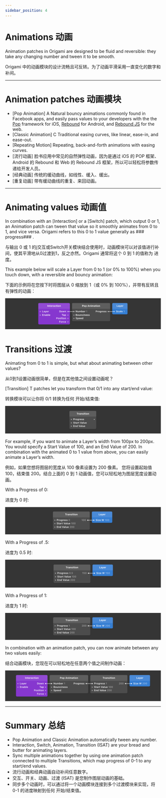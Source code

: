 ```yaml
---
sidebar_position: 4
---
```


# Animations 动画

Animation patches in Origami are designed to be fluid and reversible: they take any changing number and tween it to be smooth.

Origami 中的动画模块的设计流畅且可反转。为了动画平滑采用一直变化的数字和补间。

------

# Animation patches 动画模块

- [Pop Animation]  A Natural bouncy animations commonly found in Facebook apps, and easily pass values to your developers with the the [Pop](https://github.com/facebook/pop) framework for iOS, [Rebound](https://facebook.github.io/rebound/) for Android, and [Rebound JS](https://github.com/facebook/rebound-js) for the web.
- [Classic Animation]  C Traditional easing curves, like linear, ease-in, and ease-out.
- [Repeating Motion]  Repeating, back-and-forth animations with easing curves.
- [流行动画] 脸书应用中常见的自然弹性动画，因为是通过 iOS 的 POP 框架、Android 的 Rebound 和 Web 的 Rebound JS 框架，所以可以轻松将参数传递给开发人员。
- [经典动画]  传统的缓动曲线，如线性、缓入、缓出。
- [重复动画] 带有缓动曲线的重复、来回动画。

------

# Animating values 动画值

In combination with an [Interaction] or a [Switch] patch, which output 0 or 1, an Animation patch can tween that value so it smoothly animates from 0 to 1, and vice versa. Origami refers to this 0 to 1 value generally as ### progress### .

与输出 0 或 1 的j交互或Switch开关模块结合使用时，动画模块可以对该值进行补间，使其平滑地从0过渡到1，反之亦然。Origami 通常将这个 0 到 1 的值称为 进度。

This example below will scale a Layer from 0 to 1 (or 0% to 100%) when you touch down, with a reversible and bouncy animation:

下面的示例将在您按下时将图层从 0 缩放到 1（或 0% 到 100%），并带有反转且有弹性的动画：

![Image](./../../static/img/docs/Patch%20Editor/animations-1.png)

# Transitions 过渡

Animating from 0 to 1 is simple, but what about animating between other values?

从0到1设置动画很简单，但是在其他值之间设置动画呢？

[Transition]  T patches let you transform that 0/1 into any start/end value:

转换模块可以让你将 0/1 转换为任何 开始/结束值:

![Image](./../../static/img/docs/Patch%20Editor/animations-2.png)

For example, if you want to animate a Layer’s width from 100px to 200px. You would specify a Start Value of 100, and an End Value of 200. In combination with the animated 0 to 1 value from above, you can easily animate a Layer’s width.

例如，如果您想将图层的宽度从 100 像素设置为 200 像素。 您将设置起始值 100，结束值 200。结合上面的 0 到 1 动画值，您可以轻松地为图层宽度设置动画。

With a Progress of 0:

进度为 0 时:

![Image](./../../static/img/docs/Patch%20Editor/animations-3.png)

With a Progress of .5:

进度为 0.5 时:

![Image](./../../static/img/docs/Patch%20Editor/animations-4.png)

With a Progress of 1:

进度为 1 时:

![Image](./../../static/img/docs/Patch%20Editor/animations-5.png)

In combination with an animation patch, you can now animate between any two values easily:

结合动画模块，您现在可以轻松地在任意两个值之间制作动画：

![Image](./../../static/img/docs/Patch%20Editor/animations-6.png)

------

# Summary 总结

- Pop Animation and Classic Animation automatically tween any number.
- Interaction, Switch, Animation, Transition (ISAT) are your bread and butter for animating layers.
- Sync multiple animations together by using one animation patch connected to multiple Transitions, which map progress of 0-1 to any start/end values.
- 流行动画和经典动画自动补间任意数字。
- 交互、开关、动画、过渡 (ISAT) 是您制作图层动画的基础。
- 同步多个动画时，可以通过将一个动画模块连接到多个过渡模块来实现，将 0-1 的进度映射到任何 开始/结束值。
